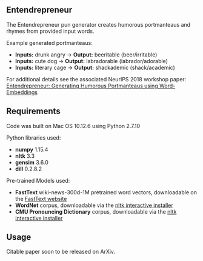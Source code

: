 ## Entendrepreneur

The Entendrepreneur pun generator creates humorous portmanteaus and rhymes from provided input words.

Example generated portmanteaus:

* **Inputs:** drunk angry → **Output:** beeritable (beer/irritable)
* **Inputs:** cute dog → **Output:** labradorable (labrador/adorable)
* **Inputs:** literary cage → **Output:** shackademic (shack/academic)

For additional details see the associated NeurIPS 2018 workshop paper: [Entendrepreneur: Generating Humorous Portmanteaus using Word-Embeddings](https://nips2018creativity.github.io/doc/entendrepreneur.pdf)

## Requirements

Code was built on Mac OS 10.12.6 using Python 2.7.10

Python libraries used:

* **numpy** 1.15.4
* **nltk** 3.3
* **gensim** 3.6.0
* **dill** 0.2.8.2

Pre-trained Models used:

* **FastText** wiki-news-300d-1M pretrained word vectors, downloadable on the [FastText website](https://fasttext.cc/docs/en/english-vectors.html)
* **WordNet** corpus, downloadable via the [nltk interactive installer](http://www.nltk.org/data.html)
* **CMU Pronouncing Dictionary** corpus, downloadable via the [nltk interactive installer](http://www.nltk.org/data.html)

## Usage

Citable paper soon to be released on ArXiv.
